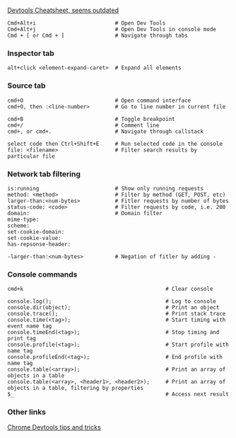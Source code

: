 [Devtools Cheatsheet, seems outdated](http://anti-code.com/devtools-cheatsheet/)

    Cmd+Alt+i                         # Open Dev Tools
    Cmd+Alt+j                         # Open Dev Tools in console mode
    Cmd + [ or Cmd + ]                # Navigate through tabs

### Inspector tab
    alt+click <element-expand-caret>  # Expand all elements

### Source tab
    cmd+O                             # Open command interface
    cmd+O, then :<line-number>        # Go to line number in current file    

    cmd+B                             # Toggle breakpoint
    cmd+/                             # Comment line
    cmd+, or cmd+.                    # Navigate through callstack

    select code then Ctrl+Shift+E     # Run selected code in the console
    file: <filename>                  # Filter search results by particular file

### Network tab filtering
    is:running                        # Show only running requests
    method: <method>                  # Filter by method (GET, POST, etc)
    larger-than:<num-bytes>           # Fitler requests by number of bytes
    status-code: <code>               # Filter requests by code, i.e. 200
    domain:                           # Domain filter
    mime-type:
    scheme:
    set-cookie-domain:
    set-cookie-value:
    has-repsonse-header:

    -larger-than:<num-bytes>          # Negation of fitler by adding -

### Console commands
    cmd+k                                             # Clear console

    console.log();                                    # Log to console
    console.dir(object);                              # Print an object
    console.trace();                                  # Print stack trace
    console.time(<tag>);                              # Start timing with event name tag
    console.timeEnd(<tag>);                           # Stop timing and print tag
    console.profile(<tag>);                           # Start profile with name tag 
    console.profileEnd(<tag>);                        # End profile with name tag
    console.table(<array>);                           # Print an array of objects in a table
    console.table(<array>, <header1>, <header2>);     # Print an array of objects in a table, filtering by properties
    $_                                                # Access next result

### Other links

[Chrome Devtools tips and tricks](http://mo.github.io/2015/10/19/chrome-devtools.html)

